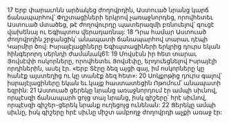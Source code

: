 17 Երբ փարաւոնն արձակեց ժողովրդին, Աստուած նրանց կարճ ճանապարհով՝ Փղշտացիների երկրով չառաջնորդեց, որովհետեւ Աստուած մտածեց, թէ ժողովուրդը պատերազմի բռնուելով՝ գուցէ վախենայ ու Եգիպտոս վերադառնայ: 18 Դրա համար Աստուած ժողովրդին շրջանցիկ՝ անապատի ճանապարհով տարաւ դէպի Կարմիր ծով: Իսրայէլացիները Եգիպտացիների երկրից դուրս եկան հինգերորդ սերնդի ժամանակ61: 19 Մովսէսն իր հետ տարաւ Յովսէփի ոսկորները, որովհետեւ Յովսէփը, երդուեցնելով Իսրայէլի որդիներին, ասել էր. «Երբ Տէրը ձեզ այցի գայ, իմ ոսկորները կը հանէք այստեղից ու կը տանէք ձեզ հետ»:
20 Սոկքոթից դուրս գալով՝ իսրայէլացիները եկան եւ կայք հաստատեցին Ոթոմում՝ անապատի եզրին: 21 Աստուած ցերեկը նրանց առաջնորդում էր ամպի սիւնով, որպէսզի ճանապարհ ցոյց տայ նրանց, իսկ գիշերը՝ հրէ սիւնով, որպէսզի գիշեր-ցերեկ նրանք ուղեցոյց ունենան: 22 Ցերեկը ամպի սիւնը, իսկ գիշերը հրէ սիւնը միշտ ամբողջ ժողովրդի աչքի առաջ էր:
